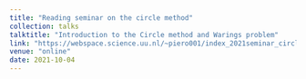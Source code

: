 ```yaml
---
title: "Reading seminar on the circle method"
collection: talks
talktitle: "Introduction to the Circle method and Warings problem"
link: "https://webspace.science.uu.nl/~piero001/index_2021seminar_circle_method.html"
venue: "online"
date: 2021-10-04
---
```

